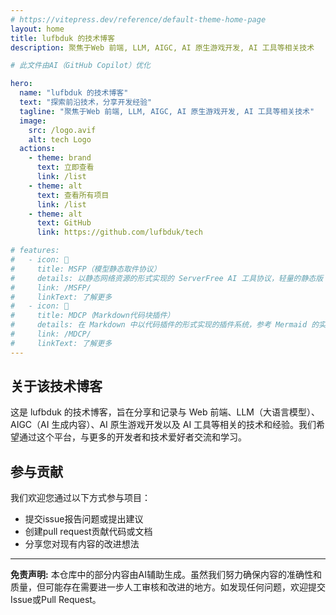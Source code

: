 ```yaml
---
# https://vitepress.dev/reference/default-theme-home-page
layout: home
title: lufbduk 的技术博客
description: 聚焦于Web 前端, LLM, AIGC, AI 原生游戏开发, AI 工具等相关技术

# 此文件由AI（GitHub Copilot）优化

hero:
  name: "lufbduk 的技术博客"
  text: "探索前沿技术，分享开发经验"
  tagline: "聚焦于Web 前端, LLM, AIGC, AI 原生游戏开发, AI 工具等相关技术"
  image:
    src: /logo.avif
    alt: tech Logo
  actions:
    - theme: brand
      text: 立即查看
      link: /list
    - theme: alt
      text: 查看所有项目
      link: /list
    - theme: alt
      text: GitHub
      link: https://github.com/lufbduk/tech

# features:
#   - icon: 🚀
#     title: MSFP（模型静态取件协议）
#     details: 以静态网络资源的形式实现的 ServerFree AI 工具协议，轻量的静态版 MCP 替代品，无需服务器部署
#     link: /MSFP/
#     linkText: 了解更多
#   - icon: 🧩
#     title: MDCP（Markdown代码块插件）
#     details: 在 Markdown 中以代码插件的形式实现的插件系统，参考 Mermaid 的实现原理，是 MDX 的替代方案
#     link: /MDCP/
#     linkText: 了解更多
---
```


## 关于该技术博客

这是 lufbduk 的技术博客，旨在分享和记录与 Web 前端、LLM（大语言模型）、AIGC（AI 生成内容）、AI 原生游戏开发以及 AI 工具等相关的技术和经验。我们希望通过这个平台，与更多的开发者和技术爱好者交流和学习。

## 参与贡献

我们欢迎您通过以下方式参与项目：

- 提交issue报告问题或提出建议
- 创建pull request贡献代码或文档
- 分享您对现有内容的改进想法

---

**免责声明:** 本仓库中的部分内容由AI辅助生成。虽然我们努力确保内容的准确性和质量，但可能存在需要进一步人工审核和改进的地方。如发现任何问题，欢迎提交Issue或Pull Request。
